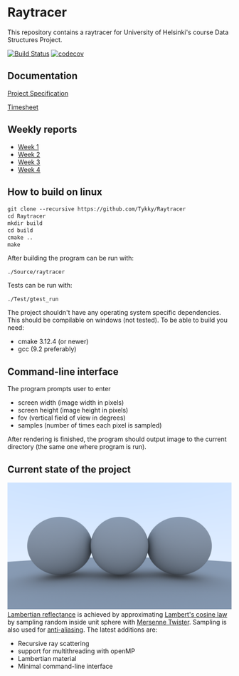 # Raytracer


This repository contains a raytracer for University of Helsinki's course Data Structures Project.

[![Build Status](https://travis-ci.org/Tykky/Raytracer.svg?branch=master)](https://travis-ci.org/Tykky/Raytracer)
[![codecov](https://codecov.io/gh/Tykky/Raytracer/branch/master/graph/badge.svg)](https://codecov.io/gh/Tykky/Raytracer)
## Documentation

[Project Specification](./Documentation/specification.md)

[Timesheet](./Documentation/timesheet.md)

## Weekly reports

* [Week 1](./Documentation/reports/week1.md)
* [Week 2](./Documentation/reports/week2.md)
* [Week 3](./Documentation/reports/week3.md)
* [Week 4](./Documentation/reports/week4.md)

## How to build on linux
```
git clone --recursive https://github.com/Tykky/Raytracer
cd Raytracer
mkdir build
cd build
cmake ..
make
```
After building the program can be run with:
```
./Source/raytracer
```
Tests can be run with:
```
./Test/gtest_run
```

The project shouldn't have any operating system specific dependencies. This should be compilable on windows (not tested). To be able to build you need:

- cmake 3.12.4 (or newer)
- gcc (9.2 preferably)

## Command-line interface

The program prompts user to enter 

- screen width (image width in pixels)
- screen height (image height in pixels)
- fov (vertical field of view in degrees)
- samples (number of times each pixel is sampled)


After rendering is finished, the program should output image to 
the current directory (the same one where program is run).

## Current state of the project

![](Documentation/data/image1.png)
[Lambertian reflectance](https://en.wikipedia.org/wiki/Lambertian_reflectance) is achieved by approximating [Lambert's cosine law](https://en.wikipedia.org/wiki/Lambert%27s_cosine_law) by sampling random inside unit sphere with [Mersenne Twister](https://en.wikipedia.org/wiki/Mersenne_Twister). Sampling is also used for [anti-aliasing](https://en.wikipedia.org/wiki/Anti-aliasing). The latest additions are:

- Recursive ray scattering
- support for multithreading with openMP
- Lambertian material
- Minimal command-line interface

